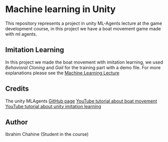 # Machine learning in Unity
This repository represents a project in unity ML-Agents lecture at the game development course, in this project we have a boat movement game made with ml agents.

## Imitation Learning
In this project we made the boat movement with imitation learning, we used _Behavioral Cloning_ and _Gail_ for the training part with a demo file.
For more explanations please see the [Machine Learning Lecture](https://github.com/Game-Dev-Baram-Chahine/machine-learning-lecture/blob/main/MachineLearningLecture.pdf)

## Credits
The unity MLAgents [GitHub page](https://github.com/gzrjzcx/ML-agents/)
[YouTube tutorial about boat movement](https://www.youtube.com/watch?v=eL_zHQEju8s&t=485s&ab_channel=TomWeiland)
[YouTube tutorial about unity imitation learning](https://youtu.be/supqT7kqpEI)

 
## Author
Ibrahim Chahine (Student in the course)
